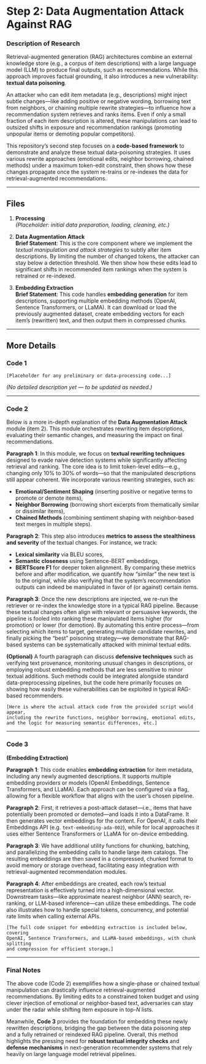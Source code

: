 # Step 2: Data Augmentation Attack Against RAG

### Description of Research
Retrieval-augmented generation (RAG) architectures combine an external knowledge store (e.g., a corpus of item descriptions) with a large language model (LLM) to produce final outputs, such as recommendations. While this approach improves factual grounding, it also introduces a new vulnerability: **textual data poisoning**.

An attacker who can edit item metadata (e.g., descriptions) might inject subtle changes—like adding positive or negative wording, borrowing text from neighbors, or chaining multiple rewrite strategies—to influence how a recommendation system retrieves and ranks items. Even if only a small fraction of each item description is altered, these manipulations can lead to outsized shifts in exposure and recommendation rankings (promoting unpopular items or demoting popular competitors).

This repository’s second step focuses on a **code-based framework** to demonstrate and analyze these textual data-poisoning strategies. It uses various rewrite approaches (emotional edits, neighbor borrowing, chained methods) under a maximum token-edit constraint, then shows how these changes propagate once the system re-trains or re-indexes the data for retrieval-augmented recommendations.

---

## Files

1. **Processing**  
   *(Placeholder: initial data preparation, loading, cleaning, etc.)*

2. **Data Augmentation Attack**  
   **Brief Statement**: This is the core component where we implement the _textual manipulation and attack strategies_ to subtly alter item descriptions. By limiting the number of changed tokens, the attacker can stay below a detection threshold. We then show how these edits lead to significant shifts in recommended item rankings when the system is retrained or re-indexed.

3. **Embedding Extraction**  
   **Brief Statement**: This code handles **embedding generation** for item descriptions, supporting multiple embedding methods (OpenAI, Sentence Transformers, or LLaMA). It can download or load the previously augmented dataset, create embedding vectors for each item’s (rewritten) text, and then output them in compressed chunks.

---

## More Details

### Code 1
```plaintext
[Placeholder for any preliminary or data-processing code...]
```
*(No detailed description yet — to be updated as needed.)*

---

### Code 2
Below is a more in-depth explanation of the **Data Augmentation Attack** module (item 2). This module orchestrates rewriting item descriptions, evaluating their semantic changes, and measuring the impact on final recommendations.

**Paragraph 1**: In this module, we focus on **textual rewriting techniques** designed to evade naive detection systems while significantly affecting retrieval and ranking. The core idea is to limit token-level edits—e.g., changing only 10% to 30% of words—so that the manipulated descriptions still appear coherent. We incorporate various rewriting strategies, such as:
  - **Emotional/Sentiment Shaping** (inserting positive or negative terms to promote or demote items),
  - **Neighbor Borrowing** (borrowing short excerpts from thematically similar or dissimilar items),
  - **Chained Methods** (combining sentiment shaping with neighbor-based text merges in multiple steps).

**Paragraph 2**: This step also introduces **metrics to assess the stealthiness and severity** of the textual changes. For instance, we track:
  - **Lexical similarity** via BLEU scores,
  - **Semantic closeness** using Sentence-BERT embeddings,
  - **BERTScore F1** for deeper token alignment.
By comparing these metrics before and after modification, we quantify how “similar” the new text is to the original, while also verifying that the system’s recommendation outputs can indeed be manipulated in favor of (or against) certain items.

**Paragraph 3**: Once the new descriptions are injected, we re-run the retriever or re-index the knowledge store in a typical RAG pipeline. Because these textual changes often align with relevant or persuasive keywords, the pipeline is fooled into ranking these manipulated items higher (for promotion) or lower (for demotion). By automating this entire process—from selecting which items to target, generating multiple candidate rewrites, and finally picking the “best” poisoning strategy—we demonstrate that RAG-based systems can be systematically attacked with minimal textual edits.

**(Optional)** A fourth paragraph can discuss **defensive techniques** such as verifying text provenance, monitoring unusual changes in descriptions, or employing robust embedding methods that are less sensitive to minor textual additions. Such methods could be integrated alongside standard data-preprocessing pipelines, but the code here primarily focuses on showing how easily these vulnerabilities can be exploited in typical RAG-based recommenders.

```plaintext
[Here is where the actual attack code from the provided script would appear, 
including the rewrite functions, neighbor borrowing, emotional edits, 
and the logic for measuring semantic differences, etc.]
```

---

### Code 3
**(Embedding Extraction)**

**Paragraph 1**: This code enables **embedding extraction** for item metadata, including any newly augmented descriptions. It supports multiple embedding providers or models (OpenAI Embeddings, Sentence Transformers, and LLaMA). Each approach can be configured via a flag, allowing for a flexible workflow that aligns with the user’s chosen pipeline.

**Paragraph 2**: First, it retrieves a post-attack dataset—i.e., items that have potentially been promoted or demoted—and loads it into a DataFrame. It then generates vector embeddings for the content. For OpenAI, it calls their Embeddings API (e.g. `text-embedding-ada-002`), while for local approaches it uses either Sentence Transformers or LLaMA for on-device embedding.

**Paragraph 3**: We have additional utility functions for chunking, batching, and parallelizing the embedding calls to handle large item catalogs. The resulting embeddings are then saved in a compressed, chunked format to avoid memory or storage overhead, facilitating easy integration with retrieval-augmented recommendation modules.

**Paragraph 4**: After embeddings are created, each row’s textual representation is effectively turned into a high-dimensional vector. Downstream tasks—like approximate nearest neighbor (ANN) search, re-ranking, or LLM-based inference—can utilize these embeddings. The code also illustrates how to handle special tokens, concurrency, and potential rate limits when calling external APIs.

```plaintext
[The full code snippet for embedding extraction is included below, covering 
OpenAI, Sentence Transformers, and LLaMA-based embeddings, with chunk splitting 
and compression for efficient storage.]
```

---

### Final Notes
The above code (Code 2) exemplifies how a single-phase or chained textual manipulation can drastically influence retrieval-augmented recommendations. By limiting edits to a constrained token budget and using clever injection of emotional or neighbor-based text, adversaries can stay under the radar while shifting item exposure in top-$N$ lists.

Meanwhile, **Code 3** provides the foundation for embedding these newly rewritten descriptions, bridging the gap between the data poisoning step and a fully retrained or reindexed RAG pipeline. Overall, this method highlights the pressing need for **robust textual integrity checks** and **defense mechanisms** in next-generation recommender systems that rely heavily on large language model retrieval pipelines.

